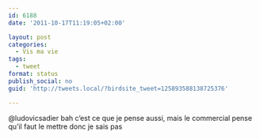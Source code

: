 ```yaml
---
id: 6188
date: '2011-10-17T11:19:05+02:00'

layout: post
categories:
  - Vis ma vie
tags:
  - tweet
format: status
publish_social: no
guid: 'http://tweets.local/?birdsite_tweet=125893588138725376'

---
```


@ludovicsadier bah c’est ce que je pense aussi, mais le commercial pense qu’il faut le mettre donc je sais pas